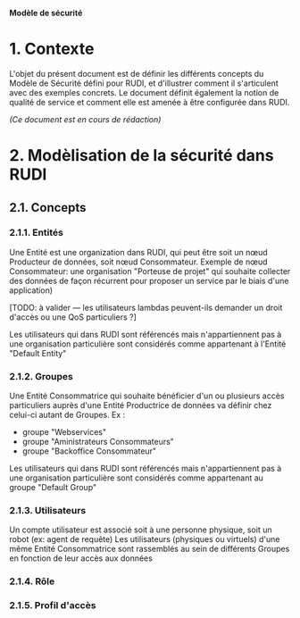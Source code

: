 **Modèle de sécurité**

#
# **1. Contexte**

L'objet du présent document est de définir les différents concepts du Modèle de Sécurité défini pour RUDI, et d'illustrer comment il s'articulent avec des exemples concrets.
Le document définit également la notion de qualité de service et comment elle est amenée à être configurée dans RUDI.

*(Ce document est en cours de rédaction)*

#
# **2. Modèlisation de la sécurité dans RUDI**

## **2.1. Concepts**

### **2.1.1. Entités**
Une Entité est une organization dans RUDI, qui peut être soit un nœud Producteur de données, soit nœud Consommateur.
Exemple de nœud Consommateur: une organisation "Porteuse de projet" qui souhaite collecter des données de façon récurrent pour proposer un service par le biais d'une application)

[TODO: à valider — les utilisateurs lambdas peuvent-ils demander un droit d'accès ou une QoS particuliers ?] 

Les utilisateurs qui dans RUDI sont référencés mais n'appartiennent pas à une organisation particulière sont considérés comme appartenant à l'Entité "Default Entity"

### **2.1.2. Groupes**
Une Entité Consommatrice qui souhaite bénéficier d'un ou plusieurs accès particuliers auprès d'une Entité Productrice de données va définir chez celui-ci autant de Groupes. 
Ex : 
- groupe "Webservices"
- groupe "Aministrateurs Consommateurs" 
- groupe "Backoffice Consommateur"

Les utilisateurs qui dans RUDI sont référencés mais n'appartiennent pas à une organisation particulière sont considérés comme appartenant au groupe "Default Group"

### **2.1.3. Utilisateurs**
Un compte utilisateur est associé soit à une personne physique, soit un robot (ex: agent de requête)
Les utilisateurs (physiques ou virtuels) d'une même Entité Consommatrice sont rassemblés au sein de différents Groupes en fonction de leur accès aux données

### **2.1.4. Rôle**

### **2.1.5. Profil d'accès**

